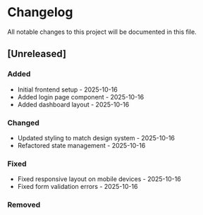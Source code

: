 # Changelog

All notable changes to this project will be documented in this file.

## [Unreleased]

### Added
- Initial frontend setup - 2025-10-16
- Added login page component - 2025-10-16
- Added dashboard layout - 2025-10-16

### Changed
- Updated styling to match design system - 2025-10-16
- Refactored state management - 2025-10-16

### Fixed
- Fixed responsive layout on mobile devices - 2025-10-16
- Fixed form validation errors - 2025-10-16

### Removed
